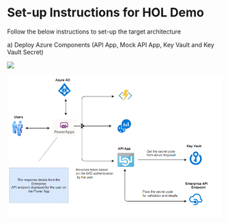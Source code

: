 # Set-up Instructions for HOL Demo

Follow the below instructions to set-up the target architecture

a) Deploy Azure Components (API App, Mock API App, Key Vault and Key Vault Secret)

<a href="https://portal.azure.com/#create/Microsoft.Template/uri/https%3A%2F%2Fraw.githubusercontent.com%2Fmanishkumar-agarwal%2FPowerApp-ApiApp-Integration%2Fmaster%2FTemplates%2FMainTemplate.json" target="_blank">
    <img src="http://azuredeploy.net/deploybutton.png"/>
</a>


![Architecture Diagram](Architecture.png)
